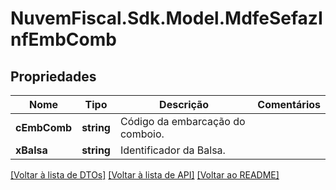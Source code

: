 # NuvemFiscal.Sdk.Model.MdfeSefazInfEmbComb

## Propriedades

Nome | Tipo | Descrição | Comentários
------------ | ------------- | ------------- | -------------
**cEmbComb** | **string** | Código da embarcação do comboio. | 
**xBalsa** | **string** | Identificador da Balsa. | 

[[Voltar à lista de DTOs]](../README.md#documentation-for-models) [[Voltar à lista de API]](../README.md#documentation-for-api-endpoints) [[Voltar ao README]](../README.md)

